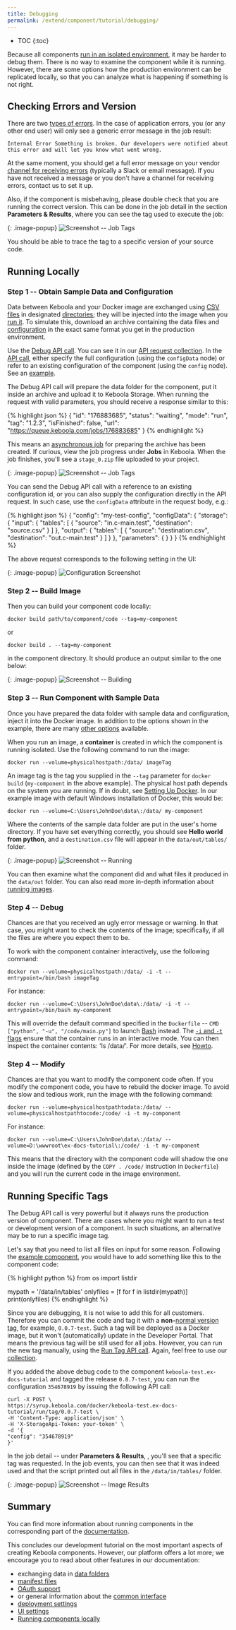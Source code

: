 ```yaml
---
title: Debugging
permalink: /extend/component/tutorial/debugging/
---
```


* TOC
{:toc}

Because all components [run in an isolated environment](/extend/docker-runner/), it may be harder to debug them. There is no way to
examine the component while it is running. However, there are some options how the production environment can be
replicated locally, so that you can analyze what is happening if something is not right.

## Checking Errors and Version
There are two [types of errors](/extend/common-interface/environment/#return-values). In the case of
application errors, you (or any other end user) will only see a generic error message in the job result:

    Internal Error Something is broken. Our developers were notified about this error and will let you know what went wrong.

At the same moment, you should get a full error message on your vendor [channel for receiving errors](/extend/component/tutorial/#before-you-start) (typically a Slack
or email message). If you have not received a message or you don't have a channel for receiving errors, contact us to set it up.

Also, if the component is misbehaving, please double check that you are running the correct version. This can be done in
the job detail in the section **Parameters & Results**, where you can see the tag used to execute the job:

{: .image-popup}
![Screenshot -- Job Tags](/extend/component/tutorial/debug-1.png)

You should be able to trace the tag to a specific version of your source code.

## Running Locally

### Step 1 -- Obtain Sample Data and Configuration
Data between Keboola and your Docker image are exchanged using [CSV files](/extend/common-interface/) in
designated [directories](/extend/common-interface/folders/); they will be
injected into the image when you [run it](/extend/docker-runner/). To simulate this, download an archive containing the data files
and [configuration](/extend/common-interface/config-file/) in the exact same format you get in the production environment.

Use the [Debug API call](https://kebooladocker.docs.apiary.io/#reference/debug/debug-component/create-a-debug-job).
You can see it in our [API request collection](https://documenter.getpostman.com/view/3086797/kbc-samples/77h845D?version=latest#9b9f3e7b-de3b-4c90-bad6-a8760e3852eb).
In the [API call](https://kebooladocker.docs.apiary.io/#reference/debug/debug-component/create-a-debug-job), either specify the
full configuration (using the `configData` node) or refer to an existing configuration
of the component (using the `config` node). See an [example](https://documenter.getpostman.com/view/3086797/kbc-samples/77h845D?version=latest#9b9f3e7b-de3b-4c90-bad6-a8760e3852eb).

The Debug API call will prepare the data folder for the component, put it inside an archive and upload it to Keboola Storage.
When running the request with valid parameters, you should receive a response similar to this:

{% highlight json %}
{
    "id": "176883685",
    "status": "waiting",
    "mode": "run",
    "tag": "1.2.3",
    "isFinished": false,
    "url": "https://queue.keboola.com/jobs/176883685"
}
{% endhighlight %}

This means an [asynchronous job](/integrate/jobs/) for preparing the archive has been created.
If curious, view the job progress under **Jobs** in Keboola.
When the job finishes, you'll see a `stage_0.zip` file uploaded to your project.

{: .image-popup}
![Screenshot -- Job Tags](/extend/component/tutorial/debug-2.png)

You can send the Debug API call with a reference to an existing configuration id, or you can also supply the configuration directly in
the API request. In such case, use the `configData` attribute in the request body, e.g.:

{% highlight json %}
{
    "config": "my-test-config",
    "configData": {
        "storage": {
            "input": {
                "tables": [
                    {
                        "source": "in.c-main.test",
                        "destination": "source.csv"
                    }
                ]
            },
            "output": {
                "tables": [
                    {
                        "source": "destination.csv",
                        "destination": "out.c-main.test"
                    }
                ]
            }
        },
        "parameters": {
        }
    }
}
{% endhighlight %}

The above request corresponds to the following setting in the UI:

{: .image-popup}
![Configuration Screenshot](/extend/component/tutorial/configuration-sample.png)

### Step 2 -- Build Image
Then you can build your component code locally:

    docker build path/to/component/code --tag=my-component

or

    docker build . --tag=my-component

in the component directory. It should produce an output similar to the one below:

{: .image-popup}
![Screenshot -- Building](/extend/component/tutorial/debug-3.png)

### Step 3 -- Run Component with Sample Data
Once you have prepared the data folder with sample data and configuration, inject it into the Docker image.
In addition to the options shown in the example, there are many [other options](/extend/common-interface/config-file/) available.

When you run an image, a **container** is created in which the component is running isolated.
Use the following command to run the image:

    docker run --volume=physicalhostpath:/data/ imageTag

An image tag is the tag you supplied in the `--tag` parameter for `docker build` (`my-component` in the above example).
The physical host path depends on the system you are running. If in doubt,
see [Setting Up Docker](/extend/component/docker-tutorial/setup/#sharing-files). In our example image with default Windows
installation of Docker, this would be:

    docker run --volume=C:\Users\JohnDoe\data\:/data/ my-component

Where the contents of the sample data folder are put in the user's home directory. If you have set everything correctly,
you should see **Hello world from python**, and a `destination.csv` file will appear in the `data/out/tables/` folder.

{: .image-popup}
![Screenshot -- Running](/extend/component/tutorial/debug-4.png)

You can then examine what the component did and what files it produced in the `data/out` folder. You can
also read more in-depth information about [running images](/extend/component/running/).

### Step 4 -- Debug
Chances are that you received an ugly error message or warning. In that case, you might want to check the
contents of the image; specifically, if all the files are where you expect
them to be.

To work with the component container interactively, use the following command:

    docker run --volume=physicalhostpath:/data/ -i -t --entrypoint=/bin/bash imageTag

For instance:

    docker run --volume=C:\Users\JohnDoe\data\:/data/ -i -t --entrypoint=/bin/bash my-component

This will override the default command specified in the `Dockerfile` -- `CMD ["python", "-u", "/code/main.py"]`
to launch [Bash](https://en.wikipedia.org/wiki/Bash_(Unix_shell)) instead. The [`-i` and `-t` flags](https://docs.docker.com/engine/reference/commandline/run/)
ensure that the container runs in an interactive mode.
You can then inspect the container contents: 'ls /data/'. For more details, see [Howto](/extend/component/docker-tutorial/howto/).

### Step 4 -- Modify
Chances are that you want to modify the component code often. If you modify the component code, you have to rebuild the
docker image. To avoid the slow and tedious work, run the image with the following command:

    docker run --volume=physicalhostpathtodata:/data/ --volume=physicalhostpathtocode:/code/ -i -t my-component

For instance:

    docker run --volume=C:\Users\JohnDoe\data\:/data/ --volume=D:\wwwroot\ex-docs-tutorial\:/code/ -i -t my-component

This means that the directory with the component code will shadow the one inside the image (defined by the `COPY . /code/`
instruction in `Dockerfile`) and you will run the current code in the image environment.

## Running Specific Tags
The Debug API call is very powerful but it always runs the production version of component. There are cases where you might want to
run a test or development version of a component. In such situations, an alternative may be to run a specific image tag.

Let's say that you need to list all files on input for some reason. Following the
[example component](/extend/component/tutorial/), you would have to add something like this
to the component code:

{% highlight python %}
from os import listdir

mypath = '/data/in/tables'
onlyfiles = [f for f in listdir(mypath)]
print(onlyfiles)
{% endhighlight %}

Since you are debugging, it is not wise to add this for all customers. Therefore you can commit
the code and tag it with a **non-**[normal version tag](https://semver.org/#spec-item-2), for example, `0.0.7-test`.
Such a tag will be deployed as a Docker image, but it won't (automatically) update in the
Developer Portal. That means the previous tag will be still used for all jobs. However, you can
run the new tag manually, using the [Run Tag API call](https://kebooladocker.docs.apiary.io/#reference/run/create-a-job-with-image/run-job). Again, feel free to use our [collection](https://documenter.getpostman.com/view/3086797/kbc-samples/77h845D?version=latest#9b9f3e7b-de3b-4c90-bad6-a8760e3852eb).

If you added the above debug code to the component `keboola-test.ex-docs-tutorial` and
tagged the release `0.0.7-test`, you can run the configuration `354678919` by issuing the
following API call:

    curl -X POST \
    https://syrup.keboola.com/docker/keboola-test.ex-docs-tutorial/run/tag/0.0.7-test \
    -H 'Content-Type: application/json' \
    -H 'X-StorageApi-Token: your-token' \
    -d '{
    "config": "354678919"
    }'

In the job detail -- under **Parameters & Results**, , you'll see that a specific tag was requested. In the job events, you can then
see that it was indeed used and that the script printed out all files in the `/data/in/tables/` folder.

{: .image-popup}
![Screenshot -- Image Results](/extend/component/tutorial/debug-4.png)

## Summary
You can find more information about running components in the corresponding part of the [documentation](/extend/component/running/).

This concludes our development tutorial on the most important aspects of creating Keboola components. However, our platform offers a
lot more; we encourage you to read about other features in our documentation:

- exchanging data in [data folders](/extend/common-interface/folders/)
- [manifest files](/extend/common-interface/manifest-files/)
- [OAuth support](/extend/common-interface/oauth/)
- or general information about the [common interface](/extend/common-interface/)
- [deployment settings](/extend/component/deployment/)
- [UI settings](/extend/component/ui-options/)
- [Running components locally](/extend/component/running/)
